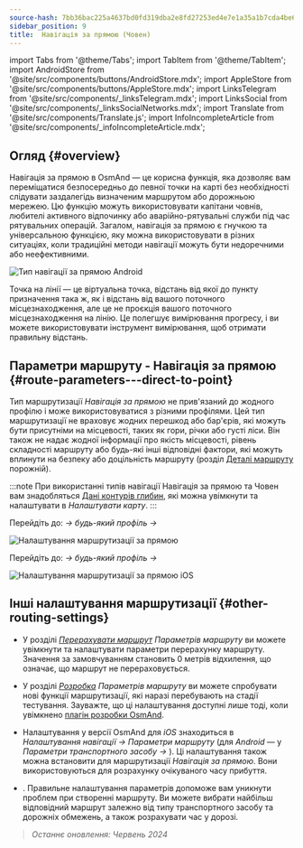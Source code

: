 ```yaml
---
source-hash: 7bb36bac225a4637bd0fd319dba2e8fd27253ed4e7e1a35a1b7cda4be6a24614
sidebar_position: 9
title:  Навігація за прямою (Човен)
---
```

import Tabs from '@theme/Tabs';
import TabItem from '@theme/TabItem';
import AndroidStore from '@site/src/components/buttons/AndroidStore.mdx';
import AppleStore from '@site/src/components/buttons/AppleStore.mdx';
import LinksTelegram from '@site/src/components/_linksTelegram.mdx';
import LinksSocial from '@site/src/components/_linksSocialNetworks.mdx';
import Translate from '@site/src/components/Translate.js';
import InfoIncompleteArticle from '@site/src/components/_infoIncompleteArticle.mdx';



## Огляд {#overview}

Навігація за прямою в OsmAnd — це корисна функція, яка дозволяє вам переміщатися безпосередньо до певної точки на карті без необхідності слідувати заздалегідь визначеним маршрутом або дорожньою мережею. Цю функцію можуть використовувати капітани човнів,
любителі активного відпочинку або аварійно-рятувальні служби під час рятувальних операцій. Загалом, навігація за прямою є гнучкою та універсальною функцією, яку можна використовувати в різних ситуаціях, коли традиційні методи навігації можуть бути недоречними або неефективними.

![Тип навігації за прямою Android](@site/static/img/navigation/boat/direct_navigation_type_android.png)

Точка на лінії — це віртуальна точка, відстань від якої до пункту призначення така ж, як і відстань від вашого поточного місцезнаходження, але це не проєкція вашого поточного місцезнаходження на лінію. Це полегшує вимірювання прогресу, і ви можете використовувати інструмент вимірювання, щоб отримати правильну відстань.


## Параметри маршруту - Навігація за прямою {#route-parameters---direct-to-point}

Тип маршрутизації *Навігація за прямою* не прив'язаний до жодного профілю і може використовуватися з різними профілями.
Цей тип маршрутизації не враховує жодних перешкод або бар'єрів, які можуть бути присутніми на місцевості, таких як гори, річки або густі ліси. Він також не надає жодної інформації про якість місцевості, рівень складності маршруту або будь-які інші відповідні фактори, які можуть вплинути на безпеку або доцільність маршруту (розділ [Деталі маршруту](../setup/route-details.md) порожній).

:::note
При використанні типів навігації Навігація за прямою та Човен вам знадобляться [Дані контурів глибин](../../plugins/nautical-charts.md#nautical-map-style), які можна увімкнути та налаштувати в *Налаштувати карту*.
:::

<Tabs groupId="operating-systems" queryString="current-os">

<TabItem value="android" label="Android">

Перейдіть до: *<Translate android="true" ids="shared_string_menu,shared_string_settings"/> → будь-який профіль → <Translate android="true" ids="routing_settings_2,nav_type_hint"/>*

![Налаштування маршрутизації за прямою](@site/static/img/navigation/routing/direct_to_point_routing_3_andr.png)

</TabItem>

<TabItem value="ios" label="iOS">

Перейдіть до: *<Translate android="true" ids="shared_string_menu,shared_string_settings"/> → будь-який профіль → <Translate android="true" ids="routing_settings_2,nav_type_hint"/>*

![Налаштування маршрутизації за прямою iOS](@site/static/img/navigation/routing/direct_to_point_ios.png)

</TabItem>

</Tabs>


## Інші налаштування маршрутизації {#other-routing-settings}

- У розділі [*Перерахувати маршрут*](../../navigation/guidance/navigation-settings.md#recalculate-route) *Параметрів маршруту* ви можете увімкнути та налаштувати параметри перерахунку маршруту. Значення за замовчуванням становить 0 метрів відхилення, що означає, що маршрут не перераховується.

- У розділі [*Розробка*](../guidance/navigation-settings.md#development-settings) *Параметрів маршруту* ви можете спробувати нові функції маршрутизації, які наразі перебувають на стадії тестування. Зауважте, що ці налаштування доступні лише тоді, коли увімкнено [плагін розробки OsmAnd](../../plugins/development.md).

- Налаштування *[<Translate ios="true" ids="road_speeds"/>](../guidance/navigation-settings.md#road-speeds)* у версії OsmAnd для *iOS* знаходиться в *Налаштування навігації → Параметри маршруту* (для *Android* — у *Параметри транспортного засобу → [<Translate android="true" ids="default_speed_setting_title"/>](../guidance/navigation-settings.md#default-speed--road-speeds)*). Ці налаштування також можна встановити для маршрутизації *Навігація за прямою*. Вони використовуються для розрахунку очікуваного часу прибуття.

- *[<Translate ios="true" ids="vehicle_parameters"/>](../guidance/navigation-settings.md#vehicle-parameters)*. Правильне налаштування параметрів допоможе вам уникнути проблем при створенні маршруту. Ви можете вибрати найбільш відповідний маршрут залежно від типу транспортного засобу та дорожніх обмежень, а також розрахувати час у дорозі.

> *Останнє оновлення: Червень 2024*